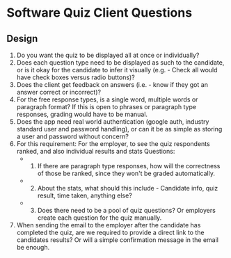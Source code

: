 # Software Quiz Client Questions

## Design

1. Do you want the quiz to be displayed all at once or individually?
2. Does each question type need to be displayed as such to the candidate, or is it okay for the candidate to infer it visually (e.g. - Check all would have check boxes versus radio buttons)?
3. Does the client get feedback on answers (i.e. - know if they got an answer correct or incorrect)?
4. For the free response types, is a single word, multiple words or paragraph format? If this is open to phrases or paragraph type responses, grading would have to be manual.
5. Does the app need real world authentication (google auth, industry standard user and password handling), or can it be as simple as storing a user and password without concern?
6. For this requirement:
   For the employer, to see the quiz respondents ranked, and also individual results and stats
   Questions:
   - 1. If there are paragraph type responses, how will the correctness of those be ranked, since they won't be graded automatically.
   - 2. About the stats, what should this include - Candidate info, quiz result, time taken, anything else?
   - 3. Does there need to be a pool of quiz questions? Or employers create each question for the quiz manually.
7. When sending the email to the employer after the candidate has completed the quiz, are we required to provide a direct link to the candidates results? Or will a simple confirmation message in the email be enough.

